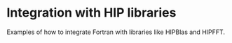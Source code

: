 # Integration with HIP libraries

Examples of how to integrate Fortran with libraries like HIPBlas and HIPFFT.

